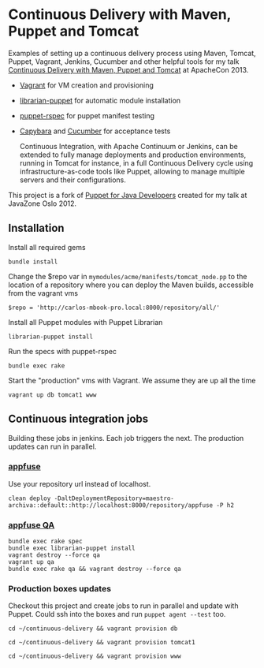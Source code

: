 # Continuous Delivery with Maven, Puppet and Tomcat 

Examples of setting up a continuous delivery process using Maven, Tomcat, Puppet, Vagrant, Jenkins, Cucumber and other helpful tools for my talk [Continuous Delivery with Maven, Puppet and Tomcat](http://na.apachecon.com/schedule/presentation/187/) at ApacheCon 2013.

* [Vagrant](http://vagrantup.com) for VM creation and provisioning
* [librarian-puppet](http://librarian-puppet.com/) for automatic module installation
* [puppet-rspec](http://rspec-puppet.com) for puppet manifest testing
* [Capybara](https://github.com/jnicklas/capybara) and [Cucumber](http://cukes.info/) for acceptance tests


    Continuous Integration, with Apache Continuum or Jenkins, can be extended to fully manage deployments and production environments, running in Tomcat for instance, in a full Continuous Delivery cycle using infrastructure-as-code tools like Puppet, allowing to manage multiple servers and their configurations.

This project is a fork of [Puppet for Java Developers](https://github.com/carlossg/puppet-for-java-devs) created for my talk at JavaZone Oslo 2012.


## Installation


Install all required gems

    bundle install

Change the $repo var in `mymodules/acme/manifests/tomcat_node.pp` to the location of a repository where you can deploy the Maven builds, accessible from the vagrant vms

    $repo = 'http://carlos-mbook-pro.local:8000/repository/all/'

Install all Puppet modules with Puppet Librarian

    librarian-puppet install

Run the specs with puppet-rspec

    bundle exec rake

Start the "production" vms with Vagrant. We assume they are up all the time

    vagrant up db tomcat1 www


## Continuous integration jobs

Building these jobs in jenkins. Each job triggers the next. The production updates can run in parallel.

### [appfuse](https://github.com/carlossg/appfuse)

Use your repository url instead of localhost.

    clean deploy -DaltDeploymentRepository=maestro-archiva::default::http://localhost:8000/repository/appfuse -P h2

### [appfuse QA](https://github.com/carlossg/continuous-delivery)

    bundle exec rake spec
    bundle exec librarian-puppet install
    vagrant destroy --force qa
    vagrant up qa
    bundle exec rake qa && vagrant destroy --force qa

### Production boxes updates

Checkout this project and create jobs to run in parallel and update with Puppet. Could ssh into the boxes and run `puppet agent --test` too.

    cd ~/continuous-delivery && vagrant provision db

    cd ~/continuous-delivery && vagrant provision tomcat1

    cd ~/continuous-delivery && vagrant provision www
